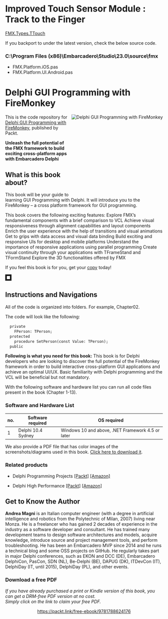 
# Improved Touch Sensor Module : Track to the Finger


[FMX.Types.TTouch](https://docwiki.embarcadero.com/Libraries/Athens/en/FMX.Types.TTouch)

If you backport to under the latest version, check the below source code.

### C:\Program Files (x86)\Embarcadero\Studio\23.0\source\fmx
* FMX.Platform.iOS.pas 
* FMX.Platform.UI.Android.pas 

  
  
  
  
  
  
  
  
  
  









# Delphi GUI Programming with FireMonkey

<a href="https://www.packtpub.com/application-development/delphi-gui-programming-firemonkey?utm_source=github&utm_medium=repository&utm_campaign=9781788624176"><img src="https://static.packt-cdn.com/products/9781788624176/cover/smaller" alt="Delphi GUI Programming with FireMonkey" height="256px" align="right"></a>

This is the code repository for [Delphi GUI Programming with FireMonkey](https://www.packtpub.com/application-development/delphi-gui-programming-firemonkey?utm_source=github&utm_medium=repository&utm_campaign=9781788624176), published by Packt.

**Unleash the full potential of the FMX framework to build exciting cross-platform apps with Embarcadero Delphi**

## What is this book about?
This book will be your guide to learning GUI Programming with Delphi. It will introduce you to the FireMonkey – a cross platform framework for GUI programming. 

This book covers the following exciting features:
Explore FMX’s fundamental components with a brief comparison to VCL
Achieve visual responsiveness through alignment capabilities and layout components
Enrich the user experience with the help of transitions and visual animations
Get to grips with data access and visual data binding
Build exciting and responsive UIs for desktop and mobile platforms
Understand the importance of responsive applications using parallel programming
Create visual continuity through your applications with TFrameStand and TFormStand
Explore the 3D functionalities offered by FMX




If you feel this book is for you, get your [copy](https://www.amazon.com/dp/1788624173) today!

<a href="https://www.packtpub.com/?utm_source=github&utm_medium=banner&utm_campaign=GitHubBanner"><img src="https://raw.githubusercontent.com/PacktPublishing/GitHub/master/GitHub.png" 
alt="https://www.packtpub.com/" border="5" /></a>

## Instructions and Navigations
All of the code is organized into folders. For example, Chapter02.

The code will look like the following:
```
  private
    FPerson: TPerson;
  protected
    procedure SetPerson(const Value: TPerson);
  public
```

**Following is what you need for this book:**
This book is for Delphi developers who are looking to discover the full potential of the FireMonkey framework in order to build interactive cross-platform GUI applications and achieve an optimal UI/UX. Basic familiarity with Delphi programming and the VCL will be beneficial but not mandatory.

With the following software and hardware list you can run all code files present in the book (Chapter 1-13).
### Software and Hardware List
| no. | Software required | OS required |
| -------- | ------------------------------------ | ----------------------------------- |
| 1 | Delphi 10.4 Sydney | Windows 10 and above, .NET Framework 4.5 or later |


We also provide a PDF file that has color images of the screenshots/diagrams used in this book. [Click here to download it](https://static.packt-cdn.com/downloads/9781788624176_ColorImages.pdf).

### Related products
* Delphi Programming Projects [[Packt]](https://www.packtpub.com/product/delphi-programming-projects/9781789130553?utm_source=github&utm_medium=repository&utm_campaign=9781789130553) [[Amazon]](https://www.amazon.com/dp/B07N8WNVGY)

* Delphi High Performance [[Packt]](https://www.packtpub.com/product/delphi-high-performance/9781788625456?utm_source=github&utm_medium=repository&utm_campaign=9781788625456) [[Amazon]](https://www.amazon.com/dp/B078YXTMDL)

## Get to Know the Author
**Andrea Magni** is an Italian computer engineer (with a degree in artificial intelligence and robotics from the Polytechnic of Milan, 2007) living near Monza. He is a freelancer who has gained 2 decades of experience in the industry as a software developer and consultant. He has trained many development teams to design software architectures and models, acquire knowledge, introduce source and project management tools, and perform troubleshooting. He has been an Embarcadero MVP since 2014 and he runs a technical blog and some OSS projects on GitHub. He regularly takes part in major Delphi conferences, such as EKON and DCC (DE), Embarcadero DelphiCon, PasCon, SDN (NL), Be-Delphi (BE), DAPUG (DK), ITDevCon (IT), DelphiDay (IT, until 2015), DelphiDay (PL), and other events.
### Download a free PDF

 <i>If you have already purchased a print or Kindle version of this book, you can get a DRM-free PDF version at no cost.<br>Simply click on the link to claim your free PDF.</i>
<p align="center"> <a href="https://packt.link/free-ebook/9781788624176">https://packt.link/free-ebook/9781788624176 </a> </p>
